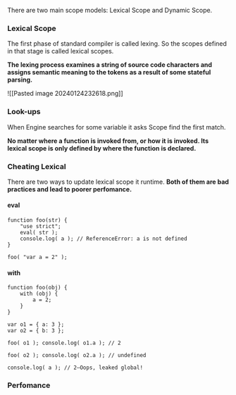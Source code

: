 There are two main scope models: Lexical Scope and Dynamic Scope.


### Lexical Scope

The first phase of standard compiler is called lexing. So the scopes defined in that stage is called lexical scopes.

**The lexing process examines a string of source code characters and assigns semantic meaning to the tokens as a result of some stateful parsing.**

![[Pasted image 20240124232618.png]]


### Look-ups

When Engine searches for some variable it asks Scope find the first match.

**No matter where a function is invoked from, or how it is invoked. Its lexical scope is only defined by where the function is declared.**



### Cheating Lexical

There are two ways to update lexical scope it runtime. **Both of them are bad practices and lead to poorer perfomance.**

#### eval

```
function foo(str) { 
	"use strict"; 
	eval( str ); 
	console.log( a ); // ReferenceError: a is not defined 
} 

foo( "var a = 2" );
```


#### with

```
function foo(obj) { 
	with (obj) {
		a = 2; 
	} 
} 

var o1 = { a: 3 }; 
var o2 = { b: 3 }; 

foo( o1 ); console.log( o1.a ); // 2 

foo( o2 ); console.log( o2.a ); // undefined 

console.log( a ); // 2—Oops, leaked global!
```



### Perfomance


